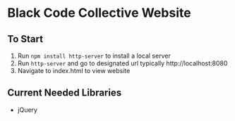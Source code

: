 # Black Code Collective Website

## To Start
1. Run `npm install http-server` to install a local server
2. Run `http-server` and go to designated url typically http://localhost:8080
3. Navigate to index.html to view website

## Current Needed Libraries
* jQuery
